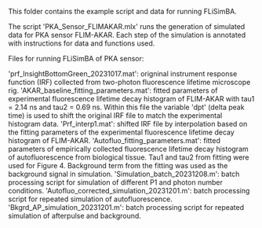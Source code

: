 This folder contains the example script and data for running FLiSimBA.

The script 'PKA_Sensor_FLIMAKAR.mlx' runs the generation of simulated data for PKA sensor FLIM-AKAR.
Each step of the simulation is annotated with instructions for data and functions used.

Files for running FLiSimBA of PKA sensor:

'prf_InsightBottomGreen_20231017.mat': origninal instrument response function (IRF) collected from two-photon fluorescence lifetime microscope rig.
'AKAR_baseline_fitting_parameters.mat': fitted parameters of experimental fluorescence lifetime decay histogram of FLIM-AKAR with tau1 = 2.14 ns and tau2 = 0.69 ns. Within this file the variable 'dpt' (delta peak time) is used to shift the original IRF file to match the experimental histogram data.
'Prf_interp1.mat': shifted IRF file by interpolation based on the fitting parameters of the experimental fluorescence lifetime decay histogram of FLIM-AKAR.
'Autofluo_fitting_parameters.mat': fitted parameters of empirically collected fluorescence lifetime decay histogram of autofluorescence from biological tissue. Tau1 and tau2 from fitting were used for Figure 4. Background term from the fitting was used as the background signal in simulation.
'Simulation_batch_20231208.m': batch processing script for simulation of different P1 and photon number conditions.
'Autofluo_corrected_simulation_20231201.m': batch processing script for repeated simulation of autofluorescence.
'Bkgrd_AP_simulation_20231201.m': batch processing script for repeated simulation of afterpulse and background.
